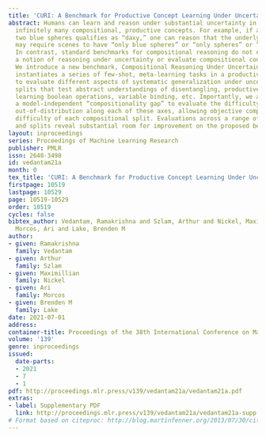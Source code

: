 ```yaml
---
title: 'CURI: A Benchmark for Productive Concept Learning Under Uncertainty'
abstract: Humans can learn and reason under substantial uncertainty in a space of
  infinitely many compositional, productive concepts. For example, if a scene with
  two blue spheres qualifies as “daxy,” one can reason that the underlying concept
  may require scenes to have “only blue spheres” or “only spheres” or “only two objects.”
  In contrast, standard benchmarks for compositional reasoning do not explicitly capture
  a notion of reasoning under uncertainty or evaluate compositional concept acquisition.
  We introduce a new benchmark, Compositional Reasoning Under Uncertainty (CURI) that
  instantiates a series of few-shot, meta-learning tasks in a productive concept space
  to evaluate different aspects of systematic generalization under uncertainty, including
  splits that test abstract understandings of disentangling, productive generalization,
  learning boolean operations, variable binding, etc. Importantly, we also contribute
  a model-independent “compositionality gap” to evaluate the difficulty of generalizing
  out-of-distribution along each of these axes, allowing objective comparison of the
  difficulty of each compositional split. Evaluations across a range of modeling choices
  and splits reveal substantial room for improvement on the proposed benchmark.
layout: inproceedings
series: Proceedings of Machine Learning Research
publisher: PMLR
issn: 2640-3498
id: vedantam21a
month: 0
tex_title: 'CURI: A Benchmark for Productive Concept Learning Under Uncertainty'
firstpage: 10519
lastpage: 10529
page: 10519-10529
order: 10519
cycles: false
bibtex_author: Vedantam, Ramakrishna and Szlam, Arthur and Nickel, Maximillian and
  Morcos, Ari and Lake, Brenden M
author:
- given: Ramakrishna
  family: Vedantam
- given: Arthur
  family: Szlam
- given: Maximillian
  family: Nickel
- given: Ari
  family: Morcos
- given: Brenden M
  family: Lake
date: 2021-07-01
address:
container-title: Proceedings of the 38th International Conference on Machine Learning
volume: '139'
genre: inproceedings
issued:
  date-parts:
  - 2021
  - 7
  - 1
pdf: http://proceedings.mlr.press/v139/vedantam21a/vedantam21a.pdf
extras:
- label: Supplementary PDF
  link: http://proceedings.mlr.press/v139/vedantam21a/vedantam21a-supp.pdf
# Format based on citeproc: http://blog.martinfenner.org/2013/07/30/citeproc-yaml-for-bibliographies/
---
```


